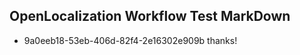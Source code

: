 ## OpenLocalization Workflow Test MarkDown
* 9a0eeb18-53eb-406d-82f4-2e16302e909b thanks!

<!--HONumber=Aug16_HO3-->



